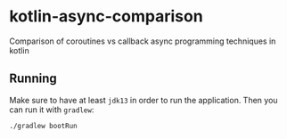 # kotlin-async-comparison
Comparison of coroutines vs callback async programming techniques in kotlin

## Running

Make sure to have at least `jdk13` in order to run the application. Then you can run it with `gradlew`:

```
./gradlew bootRun
```
